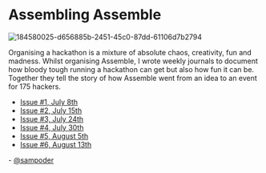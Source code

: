 <h1>Assembling Assemble</h1>

![184580025-d656885b-2451-45c0-87dd-61106d7b2794](https://user-images.githubusercontent.com/39828164/184580167-fa02b790-5f71-461a-8fac-2228e22467fb.jpeg)

Organising a hackathon is a mixture of absolute chaos, creativity, fun and madness. Whilst organising Assemble, I wrote weekly journals to document how bloody tough running a hackathon can get but also how fun it can be. Together they tell the story of how Assemble went from an idea to an event for 175 hackers.

- [Issue #1, July 8th](updates/1.md)
- [Issue #2, July 15th](updates/2.md)
- [Issue #3, July 24th](updates/3.md)
- [Issue #4, July 30th](updates/4.md)
- [Issue #5, August 5th](updates/5.md)
- [Issue #6, August 13th](updates/6.md)

\- [@sampoder](https://github.com/sampoder)

